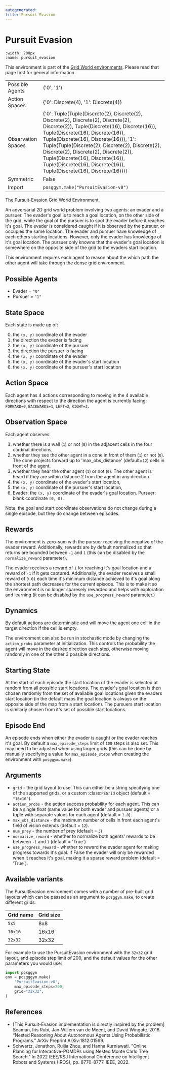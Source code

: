 ```yaml
---
autogenerated:
title: Pursuit Evasion
---
```


# Pursuit Evasion

```{figure} ../../_static/videos/grid_world/pursuit_evasion.gif
:width: 200px
:name: pursuit_evasion
```

This environment is part of the <a href='..'>Grid World environments</a>. Please read that page first for general information.

|   |   |
|---|---|
| Possible Agents | ('0', '1') |
| Action Spaces | {'0': Discrete(4), '1': Discrete(4)} |
| Observation Spaces | {'0': Tuple(Tuple(Discrete(2), Discrete(2), Discrete(2), Discrete(2), Discrete(2), Discrete(2)), Tuple(Discrete(16), Discrete(16)), Tuple(Discrete(16), Discrete(16)), Tuple(Discrete(16), Discrete(16))), '1': Tuple(Tuple(Discrete(2), Discrete(2), Discrete(2), Discrete(2), Discrete(2), Discrete(2)), Tuple(Discrete(16), Discrete(16)), Tuple(Discrete(16), Discrete(16)), Tuple(Discrete(16), Discrete(16)))} |
| Symmetric | False |
| Import | `posggym.make("PursuitEvasion-v0")` |


The Pursuit-Evasion Grid World Environment.

An adversarial 2D grid world problem involving two agents: an evader and a pursuer.
The evader's goal is to reach a goal location, on the other side of the grid, while
the goal of the pursuer is to spot the evader before it reaches it's goal. The
evader is considered caught if it is observed by the pursuer, or occupies the same
location. The evader and pursuer have knowledge of each others starting locations.
However, only the evader has knowledge of it's goal location. The pursuer only
knowns that the evader's goal location is somewhere on the opposite side of the grid
to the evaders start location.

This environment requires each agent to reason about the which path the other agent
will take through the dense grid environment.

Possible Agents
---------------
- Evader = `"0"`
- Pursuer = `"1"`

State Space
-----------
Each state is made up of:

0. the `(x, y)` coordinate of the evader
1. the direction the evader is facing
2. the `(x, y)` coordinate of the pursuer
3. the direction the pursuer is facing
4. the `(x, y)` coordinate of the evader
5. the `(x, y)` coordinate of the evader's start location
6. the `(x, y)` coordinate of the pursuer's start location

Action Space
------------
Each agent has 4 actions corresponding to moving in the 4 available directions with
respect to the direction the agent is currently facing: `FORWARD=0`, `BACKWARDS=1`,
`LEFT=2`, `RIGHT=3`.

Observation Space
-----------------
Each agent observes:

1. whether there is a wall (`1`) or not (`0`) in the adjacent cells in the four
   cardinal directions,
2. whether they see the other agent in a cone in front of them (`1`) or not (`0`).
   The cone projects forward up to 'max_obs_distance' (default=`12`) cells in front
   of the agent.
3. whether they hear the other agent (`1`) or not (`0`). The other agent is heard if
   they are within distance 2 from the agent in any direction.
4. the `(x, y)` coordinate of the evader's start location,
5. the `(x, y)` coordinate of the pursuer's start location,
6. Evader: the `(x, y)` coordinate of the evader's goal location.
   Pursuer: blank coordinate `(0, 0)`.

Note, the goal and start coordinate observations do not change during a single
episode, but they do change between episodes.

Rewards
-------
The environment is zero-sum with the pursuer receiving the negative of the evader
reward. Additionally, rewards are by default normalized so that returns are bounded
between `-1` and `1` (this can be disabled by the `normalize_reward` parameter).

The evader receives a reward of `1` for reaching it's goal location and a
reward of `-1` if it gets captured. Additionally, the evader receives a small
reward of `0.01` each time it's minimum distance achieved to it's goal along the
shortest path decreases for the current episode. This is to make it so the
environment is no longer sparesely rewarded and helps with exploration and learning
(it can be disabled by the `use_progress_reward` parameter.)

Dynamics
--------
By default actions are deterministic and will move the agent one cell in the target
direction if the cell is empty.

The environment can also be run in stochastic mode by changing the `action_probs`
parameter at initialization. This controls the probability the agent will move in
the desired direction each step, otherwise moving randomly in one of the other 3
possible directions.

Starting State
--------------
At the start of each episode the start location of the evader is selected at random
from all possible start locations. The evader's goal location is then chosen
randomly from the set of available goal locations given the evaders start location
(in the default maps the goal location is always on the opposite side of the map
from a start location). The pursuers start location is similarly chosen from it's
set of possible start locations.

Episode End
-----------
An episode ends when either the evader is caught or the evader reaches it's goal.
By default a `max_episode_steps` limit of `100` steps is also set. This may need to
be adjusted when using larger grids (this can be done by manually specifying a value
for `max_episode_steps` when creating the environment with `posggym.make`).

Arguments
---------

- `grid` - the grid layout to use. This can either be a string specifying one of
     the supported grids, or a custom :class:`PEGrid` object (default = `"16x16"`).
- `action_probs` - the action success probability for each agent. This can be a
    single float (same value for both evader and pursuer agents) or a tuple with
    separate values for each agent (default = `1.0`).
- `max_obs_distance` - the maximum number of cells in front each agent's field of
    vision extends (default = `12`).
- `num_prey` - the number of prey (default = `3`)
- `normalize_reward` - whether to normalize both agents' rewards to be between `-1`
    and `1` (default = 'True`)
- `use_progress_reward` - whether to reward the evader agent for making progress
    towards it's goal. If False the evader will only be rewarded when it reaches
    it's goal, making it a sparse reward problem (default = 'True`).

Available variants
------------------

The PursuitEvasion environment comes with a number of pre-built grid layouts which
can be passed as an argument to `posggym.make`, to create different grids.

| Grid name         | Grid size |
|-------------------|-----------|
| `5x5`             | 8x8       |
| `16x16`           | 16x16     |
| `32x32`           | 32x32     |

For example to use the PursuitEvasion environment with the `32x32` grid layout, and
episode step limit of 200, and the default values for the other parameters you would
use:

```python
import posggym
env = posgggym.make(
    'PursuitEvasion-v0',
    max_episode_steps=200,
    grid="32x32",
)
```

References
----------
- [This Pursuit-Evasion implementation is directly inspired by the problem] Seaman,
  Iris Rubi, Jan-Willem van de Meent, and David Wingate. 2018. “Nested Reasoning
  About Autonomous Agents Using Probabilistic Programs.”
  ArXiv Preprint ArXiv:1812.01569.
- Schwartz, Jonathon, Ruijia Zhou, and Hanna Kurniawati. "Online Planning for
  Interactive-POMDPs using Nested Monte Carlo Tree Search." In 2022 IEEE/RSJ
  International Conference on Intelligent Robots and Systems (IROS), pp. 8770-8777.
  IEEE, 2022.
